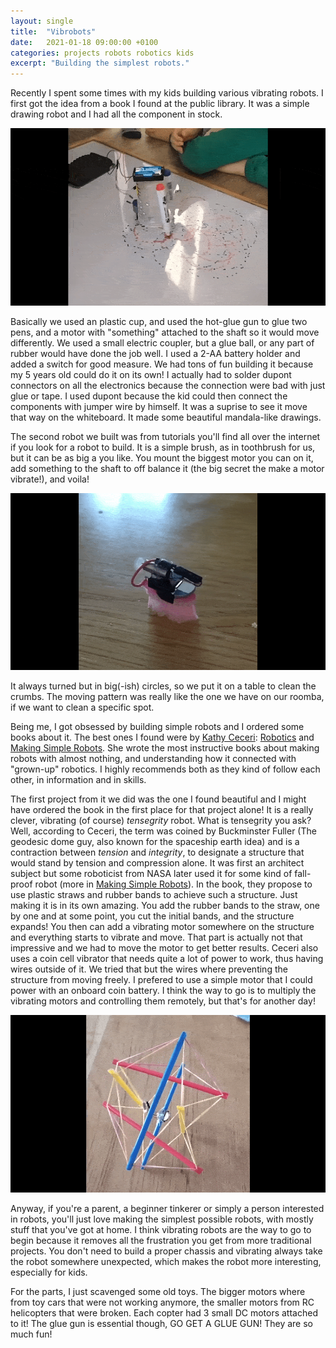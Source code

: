 ```yaml
---
layout: single
title:  "Vibrobots"
date:   2021-01-18 09:00:00 +0100
categories: projects robots robotics kids
excerpt: "Building the simplest robots." 
---
```


Recently I spent some times with my kids building various vibrating robots. I first got the idea from a book I found at the public library.
It was a simple drawing robot and I had all the component in stock.

![Drawing Bot](/assets/images/drawingbot.gif)

Basically we used an plastic cup, and used the hot-glue gun to glue two pens, and a motor with "something" attached to the shaft so it would move differently. We used a small electric coupler, but a glue ball, or any part of rubber would have done the job well.
I used a 2-AA battery holder and added a switch for good measure. We had tons of fun building it because my 5 years old could do it on its own! I actually had to solder dupont connectors on all the electronics because the connection were bad with just glue or tape. I used dupont because the kid could then connect the components with jumper wire by himself. It was a suprise to see it move that way on the whiteboard. It made some beautiful mandala-like drawings.

The second robot we built was from tutorials you'll find all over the internet if you look for a robot to build. It is a simple brush, as in toothbrush for us, but it can be as big a you like. You mount the biggest motor you can on it, add something to the shaft to off balance it (the big secret the make a motor vibrate!), and voila!

![Brush Bot](/assets/images/brushbot.gif)

It always turned but in big(-ish) circles, so we put it on a table to clean the crumbs. The moving pattern was really like the one we have on our roomba, if we want to clean a specific spot.

Being me, I got obsessed by building simple robots and I ordered some books about it. The best ones I found were by [Kathy Ceceri](https://www.kathyceceri.com/): [Robotics](https://www.amazon.com/gp/product/B009093LZS/ref=dbs_a_def_rwt_hsch_vapi_tkin_p1_i1) and [Making Simple Robots](https://www.amazon.com/gp/product/B00U1VU2AQ/ref=dbs_a_def_rwt_hsch_vapi_tkin_p1_i6). She wrote the most instructive books about making robots with almost nothing, and understanding how it connected with "grown-up" robotics. I highly recommends both as they kind of follow each other, in information and in skills.

The first project from it we did was the one I found beautiful and I might have ordered the book in the first place for that project alone!
It is a really clever, vibrating (of course) _tensegrity_ robot. What is tensegrity you ask? Well, according to Ceceri, the term was coined by Buckminster Fuller (The geodesic dome guy, also known for the spaceship earth idea) and is a contraction between _tension_ and _integrity_, to designate a structure that would stand by tension and compression alone. It was first an architect subject but some roboticist from NASA later used it for some kind of fall-proof robot (more in [Making Simple Robots](https://www.amazon.com/gp/product/B00U1VU2AQ/ref=dbs_a_def_rwt_hsch_vapi_tkin_p1_i6)). 
In the book, they propose to use plastic straws and rubber bands to achieve such a structure. Just making it is in its own amazing. You add the rubber bands to the straw, one by one and at some point, you cut the initial bands, and the structure expands! You then can add a vibrating motor somewhere on the structure and everything starts to vibrate and move. That part is actually not that impressive and we had to move the motor to get better results. Ceceri also uses a coin cell vibrator that needs quite a lot of power to work, thus having wires outside of it. We tried that but the wires where preventing the structure from moving freely. I prefered to use a simple motor that I could power with an onboard coin battery. I think the way to go is to multiply the vibrating motors and controlling them remotely, but that's for another day!

![Brush Bot](/assets/images/tensegrity.gif)

Anyway, if you're a parent, a beginner tinkerer or simply a person interested in robots, you'll just love making the simplest possible robots, with mostly stuff that you've got at home. I think vibrating robots are the way to go to begin because it removes all the frustration you get from more traditional projects. You don't need to build a proper chassis and vibrating always take the robot somewhere unexpected, which makes the robot more interesting, especially for kids.

For the parts, I just scavenged some old toys. The bigger motors where from toy cars that were not working anymore, the smaller motors from RC helicopters that were broken. Each copter had 3 small DC motors attached to it! 
The glue gun is essential though, GO GET A GLUE GUN! They are so much fun!
